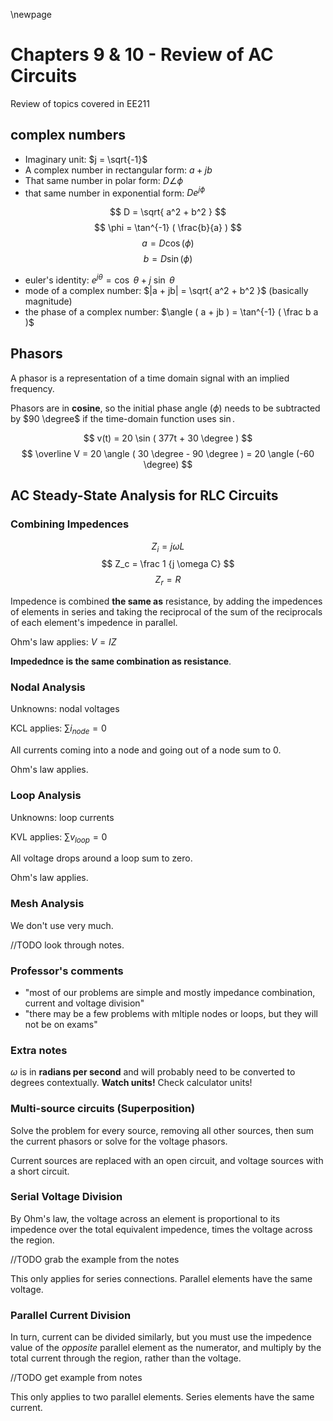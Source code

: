 \newpage
# Chapters 9 & 10 - Review of AC Circuits
Review of topics covered in EE211

## complex numbers
- Imaginary unit: $j = \sqrt{-1}$
- A complex number in rectangular form: $a+jb$
- That same number in polar form: $D \angle \phi$
- that same number in exponential form: $De^{j \phi}$

$$
D = \sqrt{ a^2 + b^2 }
$$
$$
\phi = \tan^{-1} ( \frac{b}{a} )
$$
$$
a = D \cos ( \phi )
$$
$$
b = D \sin ( \phi )
$$

- euler's identity: $e^{j \theta} = \cos ~\theta + j~ \sin ~\theta$
- mode of a complex number: $|a + jb| = \sqrt{ a^2 + b^2 }$ (basically magnitude)
- the phase of a complex number: $\angle ( a + jb ) = \tan^{-1} ( \frac b a )$

## Phasors

A phasor is a representation of a time domain signal with an implied frequency.

Phasors are in **cosine**, so the initial phase angle ($\phi$) needs to be subtracted by $90 \degree$ if the time-domain function uses $\sin$.

$$
v(t) = 20 \sin ( 377t + 30 \degree )
$$
$$
\overline V = 20 \angle ( 30 \degree - 90 \degree ) = 20 \angle (-60 \degree)
$$

## AC Steady-State Analysis for RLC Circuits

### Combining Impedences

$$
Z_i = j \omega L
$$
$$
Z_c = \frac 1 {j \omega C}
$$
$$
Z_r = R
$$

Impedence is combined **the same as** resistance, by adding the impedences of elements in series and taking the reciprocal of the sum of the reciprocals of each element's impedence in parallel.

Ohm's law applies: $V = I Z$

**Impedednce is the same combination as resistance**.

### Nodal Analysis

Unknowns: nodal voltages

KCL applies: $\sum i_{node} = 0$

All currents coming into a node and going out of a node sum to 0.

Ohm's law applies.

### Loop Analysis

Unknowns: loop currents

KVL applies: $\sum v_{loop} = 0$

All voltage drops around a loop sum to zero.

Ohm's law applies.

### Mesh Analysis

We don't use very much.

//TODO look through notes.

### Professor's comments

- "most of our problems are simple and mostly impedance combination, current and voltage division"
- "there may be a few problems with mltiple nodes or loops, but they will not be on exams"

### Extra notes

$\omega$ is in **radians per second** and will probably need to be converted to degrees contextually. **Watch units!** Check calculator units!

### Multi-source circuits (Superposition)

Solve the problem for every source, removing all other sources, then sum the current phasors or solve for the voltage phasors.

Current sources are replaced with an open circuit, and voltage sources with a short circuit.

### Serial Voltage Division

By Ohm's law, the voltage across an element is proportional to its impedence over the total equivalent impedence, times the voltage across the region.

//TODO grab the example from the notes

This only applies for series connections. Parallel elements have the same voltage.

### Parallel Current Division

In turn, current can be divided similarly, but you must use the impedence value of the *opposite* parallel element as the numerator, and multiply by the total current through the region, rather than the voltage.

//TODO get example from notes

This only applies to two parallel elements. Series elements have the same current.
